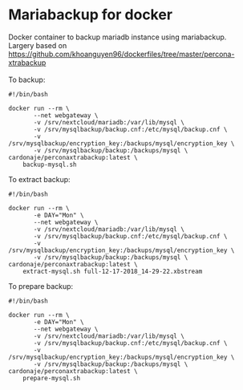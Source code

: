 # Mariabackup for docker

Docker container to backup mariadb instance using mariabackup.<br/>
Largery based on https://github.com/khoanguyen96/dockerfiles/tree/master/percona-xtrabackup <br/>
<br/>
To backup: <br/>
```
#!/bin/bash

docker run --rm \
       --net webgateway \
       -v /srv/nextcloud/mariadb:/var/lib/mysql \
       -v /srv/mysqlbackup/backup.cnf:/etc/mysql/backup.cnf \
       -v /srv/mysqlbackup/encryption_key:/backups/mysql/encryption_key \
       -v /srv/mysqlbackup/backup:/backups/mysql \
cardonaje/perconaxtrabackup:latest \
    backup-mysql.sh
```

To extract backup: <br/>
```
#!/bin/bash

docker run --rm \
       -e DAY="Mon" \
       --net webgateway \
       -v /srv/nextcloud/mariadb:/var/lib/mysql \
       -v /srv/mysqlbackup/backup.cnf:/etc/mysql/backup.cnf \
       -v /srv/mysqlbackup/encryption_key:/backups/mysql/encryption_key \
       -v /srv/mysqlbackup/backup:/backups/mysql \
cardonaje/perconaxtrabackup:latest \
    extract-mysql.sh full-12-17-2018_14-29-22.xbstream
```
To prepare backup:<br/>
```
#!/bin/bash

docker run --rm \
       -e DAY="Mon" \
       --net webgateway \
       -v /srv/nextcloud/mariadb:/var/lib/mysql \
       -v /srv/mysqlbackup/backup.cnf:/etc/mysql/backup.cnf \
       -v /srv/mysqlbackup/encryption_key:/backups/mysql/encryption_key \
       -v /srv/mysqlbackup/backup:/backups/mysql \
cardonaje/perconaxtrabackup:latest \
    prepare-mysql.sh
```
